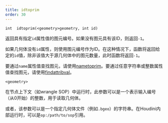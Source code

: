 ```yaml
---
title: idtoprim
order: 30
---
```

`int  idtoprim(<geometry>geometry, int id)`

返回具有指定`id`属性值的图元编号。如果没有图元具有该ID，则返回`-1`。

如果几何体没有`id`属性，则使用图元编号作为ID。在这种情况下，函数将返回给定的`id`值，除非该值大于源几何体中的图元数量，此时函数将返回`-1`。

要通过`name`属性值查找图元，请使用[nametoprim](/zh-cn/houdini-vex/attributes-and-intrinsics/nametoprim "根据name属性查找图元")。要通过任意字符串或整数属性值查找图元，请使用[findattribval](/zh-cn/houdini-vex/attributes-and-intrinsics/findattribval "查找具有特定属性值的图元/点/顶点")。

`<geometry>`

在节点上下文（如wrangle SOP）中运行时，此参数可以是一个表示输入编号（从0开始）的整数，用于读取几何体。

或者，该参数可以是一个指定几何体文件（例如`.bgeo`）的字符串。在Houdini内部运行时，可以是`op:/path/to/sop`引用。
